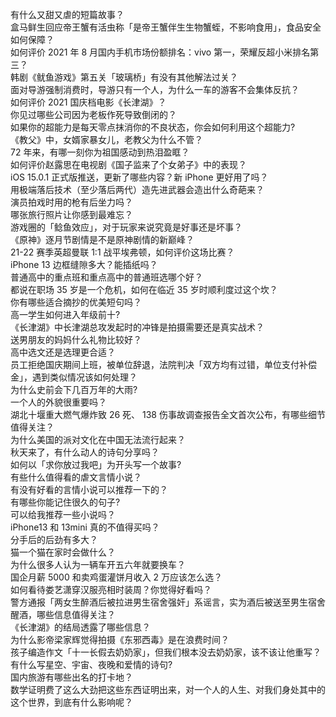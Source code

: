 有什么又甜又虐的短篇故事？  
盒马鲜生回应帝王蟹有活虫称「是帝王蟹伴生生物蟹蛭，不影响食用」，食品安全如何保障？  
如何评价 2021 年 8 月国内手机市场份额排名：vivo 第一，荣耀反超小米排名第三？  
韩剧《鱿鱼游戏》第五关「玻璃桥」有没有其他解法过关？  
面对导游强制消费时，导游只有一个人，为什么一车的游客不会集体反抗？  
如何评价 2021 国庆档电影《长津湖》？  
你见过哪些公司因为老板作死导致倒闭的？  
如果你的超能力是每天零点抹消你的不良状态，你会如何利用这个超能力?  
《教父》中，女婿家暴女儿，老教父为什么不管？  
72 年来，有哪一刻你为祖国感动到热泪盈眶？  
如何评价赵露思在电视剧《国子监来了个女弟子》中的表现？  
iOS 15.0.1 正式版推送，更新了哪些内容？新 iPhone 更好用了吗？  
用极端落后技术（至少落后两代）造先进武器会造出什么奇葩来？  
演员拍戏时用的枪有后坐力吗？  
哪张旅行照片让你感到最难忘？  
游戏圈的「鲶鱼效应」，对于玩家来说究竟是好事还是坏事？  
《原神》逐月节剧情是不是原神剧情的新巅峰？  
21-22 赛季英超曼联 1:1 战平埃弗顿，如何评价这场比赛？  
iPhone 13 边框缝隙多大？能插纸吗？  
普通高中的重点班和重点高中的普通班选哪个好？  
都说在职场 35 岁是一个危机，如何在临近 35 岁时顺利度过这个坎？  
你有哪些适合摘抄的优美短句吗？  
高一学生如何进入年级前十?  
《长津湖》中长津湖总攻发起时的冲锋是拍摄需要还是真实战术？  
送男朋友的妈妈什么礼物比较好？  
高中选文还是选理更合适？  
员工拒绝国庆期间上班，被单位辞退，法院判决「双方均有过错，单位支付补偿金」，遇到类似情况该如何处理？  
为什么史前会下几百万年的大雨?  
一个人的外貌很重要吗？  
湖北十堰重大燃气爆炸致 26 死、 138 伤事故调查报告全文首次公布，有哪些细节值得关注？  
为什么美国的派对文化在中国无法流行起来？  
秋天来了，有什么动人的诗句分享吗？  
如何以「求你放过我吧」为开头写一个故事?  
有些什么值得看的虐文言情小说？  
有没有好看的言情小说可以推荐一下的？  
有哪些你能记住很久的句子?  
可以给我推荐一些小说吗？  
iPhone13 和 13mini 真的不值得买吗？  
分手后的后劲有多大？  
猫一个猫在家时会做什么？  
为什么很多人认为一辆车开五六年就要换车？  
国企月薪  5000 和卖鸡蛋灌饼月收入 2 万应该怎么选？  
如何看待娄艺潇穿汉服亮相时装周？你觉得好看吗？  
警方通报「两女生醉酒后被拉进男生宿舍强奸」系谣言，实为酒后被送至男生宿舍醒酒，哪些信息值得关注？  
《长津湖》的结局透露了哪些信息？  
为什么影帝梁家辉觉得拍摄《东邪西毒》是在浪费时间？  
孩子编造作文「十一长假去奶奶家」，但我们根本没去奶奶家，该不该让他重写？  
有什么写星空、宇宙、夜晚和爱情的诗句?  
国内旅游有哪些出名的打卡地？  
数学证明费了这么大劲把这些东西证明出来，对一个人的人生、对我们身处其中的这个世界，到底有什么影响呢？  
